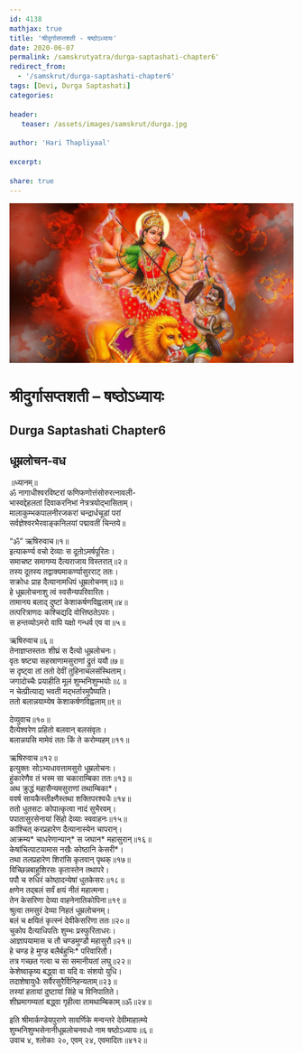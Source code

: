```yaml
---    
id: 4138    
mathjax: true    
title: 'श्रीदुर्गासप्तशती - षष्ठोऽध्यायः'    
date: 2020-06-07    
permalink: /samskrutyatra/durga-saptashati-chapter6'
redirect_from: 
  - '/samskrut/durga-saptashati-chapter6'
tags: [Devi, Durga Saptashati]    
categories:    
    
header:    
   teaser: /assets/images/samskrut/durga.jpg    
    
author: 'Hari Thapliyaal'    
    
excerpt:    
    
share: true    
---    
```

    
![](/assets/images/samskrut/durga.jpg)    
    
# श्रीदुर्गासप्तशती – षष्ठोऽध्यायः    
## Durga Saptashati Chapter6    
    
## धूम्रलोचन-वध    
    
॥ध्यानम्॥    
ॐ नागाधीश्‍वरविष्टरां फणिफणोत्तंसोरुरत्‍नावली-    
भास्वद्देहलतां दिवाकरनिभां नेत्रत्रयोद्भासिताम्।    
मालाकुम्भकपालनीरजकरां चन्द्रार्धचूडां परां    
सर्वज्ञेश्‍वरभैरवाङ्‌कनिलयां पद्मावतीं चिन्तये॥    
    
“ॐ” ऋषिरुवाच॥१॥    
इत्याकर्ण्य वचो देव्याः स दूतोऽमर्षपूरितः।    
समाचष्ट समागम्य दैत्यराजाय विस्तरात्॥२॥    
तस्य दूतस्य तद्वाक्यमाकर्ण्यासुरराट् ततः।    
सक्रोधः प्राह दैत्यानामधिपं धूम्रलोचनम्॥३॥    
हे धूम्रलोचनाशु त्वं स्वसैन्यपरिवारितः।    
तामानय बलाद् दुष्टां केशाकर्षणविह्वलाम्॥४॥    
तत्परित्राणदः कश्‍चिद्यदि वोत्तिष्ठतेऽपरः।    
स हन्तव्योऽमरो वापि यक्षो गन्धर्व एव वा॥५॥    
    
ऋषिरुवाच॥६॥    
तेनाज्ञप्तस्ततः शीघ्रं स दैत्यो धूम्रलोचनः।    
वृतः षष्ट्या सहस्राणामसुराणां द्रुतं ययौ॥७॥    
स दृष्ट्‌वा तां ततो देवीं तुहिनाचलसंस्थिताम्।    
जगादोच्चैः प्रयाहीति मूलं शुम्भनिशुम्भयोः॥८॥    
न चेत्प्रीत्याद्य भवती मद्भर्तारमुपैष्यति।    
ततो बलान्नयाम्येष केशाकर्षणविह्वलाम्॥९॥    
    
देव्युवाच॥१०॥    
दैत्येश्‍वरेण प्रहितो बलवान् बलसंवृतः।    
बलान्नयसि मामेवं ततः किं ते करोम्यहम्॥११॥    
    
ऋषिरुवाच॥१२॥    
इत्युक्तः सोऽभ्यधावत्तामसुरो धूम्रलोचनः।    
हुंकारेणैव तं भस्म सा चकाराम्बिका ततः॥१३॥    
अथ क्रुद्धं महासैन्यमसुराणां तथाम्बिका*।    
ववर्ष सायकैस्तीक्ष्णैस्तथा शक्तिपरश्‍वधैः॥१४॥    
ततो धुतसटः कोपात्कृत्वा नादं सुभैरवम्।    
पपातासुरसेनायां सिंहो देव्याः स्ववाहनः॥१५॥    
कांश्‍चित् करप्रहारेण दैत्यानास्येन चापरान्।    
आक्रम्य* चाधरेणान्यान्‌* स जघान* महासुरान्॥१६॥    
केषांचित्पाटयामास नखैः कोष्ठानि केसरी*।    
तथा तलप्रहारेण शिरांसि कृतवान् पृथक्॥१७॥    
विच्छिन्नबाहुशिरसः कृतास्तेन तथापरे।    
पपौ च रुधिरं कोष्ठादन्येषां धुतकेसरः॥१८॥    
क्षणेन तद्‌बलं सर्वं क्षयं नीतं महात्मना।    
तेन केसरिणा देव्या वाहनेनातिकोपिना॥१९॥    
श्रुत्वा तमसुरं देव्या निहतं धूम्रलोचनम्।    
बलं च क्षयितं कृत्स्नं देवीकेसरिणा ततः॥२०॥    
चुकोप दैत्याधिपतिः शुम्भः प्रस्फुरिताधरः।    
आज्ञापयामास च तौ चण्डमुण्डौ महासुरौ॥२१॥    
हे चण्ड हे मुण्ड बलैर्बहुभिः* परिवारितौ।    
तत्र गच्छत गत्वा च सा समानीयतां लघु॥२२॥    
केशेष्वाकृष्य बद्ध्वा वा यदि वः संशयो युधि।    
तदाशेषायुधैः सर्वैरसुरैर्विनिहन्यताम्॥२३॥    
तस्यां हतायां दुष्टायां सिंहे च विनिपातिते।    
शीघ्रमागम्यतां बद्ध्वा गृहीत्वा तामथाम्बिकाम्॥ॐ॥२४॥    
    
इति श्रीमार्कण्डेयपुराणे सावर्णिके मन्वन्तरे देवीमाहात्म्ये    
शुम्भनिशुम्भसेनानीधूम्रलोचनवधो नाम षष्ठोऽध्यायः॥६॥    
उवाच ४, श्‍लोकाः २०, एवम्‌ २४, एवमादितः॥४१२॥    
    
